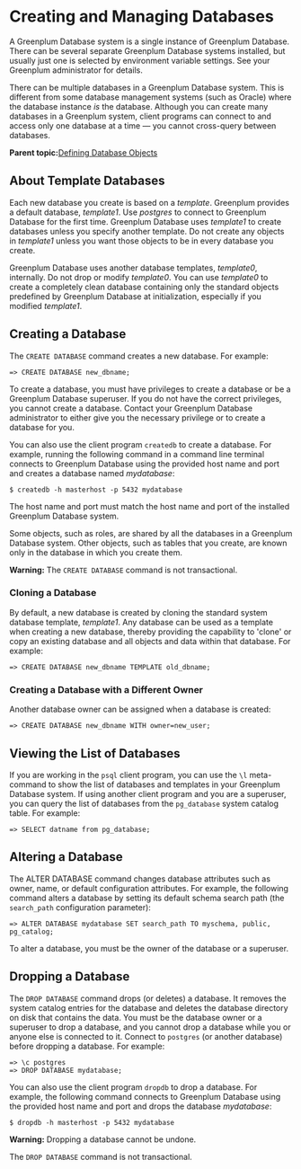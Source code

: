 # Creating and Managing Databases 

A Greenplum Database system is a single instance of Greenplum Database. There can be several separate Greenplum Database systems installed, but usually just one is selected by environment variable settings. See your Greenplum administrator for details.

There can be multiple databases in a Greenplum Database system. This is different from some database management systems \(such as Oracle\) where the database instance *is* the database. Although you can create many databases in a Greenplum system, client programs can connect to and access only one database at a time — you cannot cross-query between databases.

**Parent topic:**[Defining Database Objects](../ddl/ddl.html)

## About Template Databases 

Each new database you create is based on a *template*. Greenplum provides a default database, *template1*. Use *postgres* to connect to Greenplum Database for the first time. Greenplum Database uses *template1* to create databases unless you specify another template. Do not create any objects in *template1* unless you want those objects to be in every database you create.

Greenplum Database uses another database templates, *template0*, internally. Do not drop or modify *template0*. You can use *template0* to create a completely clean database containing only the standard objects predefined by Greenplum Database at initialization, especially if you modified *template1*.

## Creating a Database 

The `CREATE DATABASE` command creates a new database. For example:

```
=> CREATE DATABASE new_dbname;
```

To create a database, you must have privileges to create a database or be a Greenplum Database superuser. If you do not have the correct privileges, you cannot create a database. Contact your Greenplum Database administrator to either give you the necessary privilege or to create a database for you.

You can also use the client program `createdb` to create a database. For example, running the following command in a command line terminal connects to Greenplum Database using the provided host name and port and creates a database named *mydatabase*:

```
$ createdb -h masterhost -p 5432 mydatabase
```

The host name and port must match the host name and port of the installed Greenplum Database system.

Some objects, such as roles, are shared by all the databases in a Greenplum Database system. Other objects, such as tables that you create, are known only in the database in which you create them.

**Warning:** The `CREATE DATABASE` command is not transactional.

### Cloning a Database 

By default, a new database is created by cloning the standard system database template, *template1*. Any database can be used as a template when creating a new database, thereby providing the capability to 'clone' or copy an existing database and all objects and data within that database. For example:

```
=> CREATE DATABASE new_dbname TEMPLATE old_dbname;
```

### Creating a Database with a Different Owner 

Another database owner can be assigned when a database is created:

```
=> CREATE DATABASE new_dbname WITH owner=new_user;
```

## Viewing the List of Databases 

If you are working in the `psql` client program, you can use the `\l` meta-command to show the list of databases and templates in your Greenplum Database system. If using another client program and you are a superuser, you can query the list of databases from the `pg_database` system catalog table. For example:

```
=> SELECT datname from pg_database;
```

## Altering a Database 

The ALTER DATABASE command changes database attributes such as owner, name, or default configuration attributes. For example, the following command alters a database by setting its default schema search path \(the `search_path` configuration parameter\):

```
=> ALTER DATABASE mydatabase SET search_path TO myschema, public, pg_catalog;
```

To alter a database, you must be the owner of the database or a superuser.

## Dropping a Database 

The `DROP DATABASE` command drops \(or deletes\) a database. It removes the system catalog entries for the database and deletes the database directory on disk that contains the data. You must be the database owner or a superuser to drop a database, and you cannot drop a database while you or anyone else is connected to it. Connect to `postgres` \(or another database\) before dropping a database. For example:

```
=> \c postgres
=> DROP DATABASE mydatabase;
```

You can also use the client program `dropdb` to drop a database. For example, the following command connects to Greenplum Database using the provided host name and port and drops the database *mydatabase*:

```
$ dropdb -h masterhost -p 5432 mydatabase
```

**Warning:** Dropping a database cannot be undone.

The `DROP DATABASE` command is not transactional.

